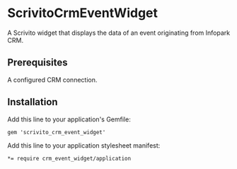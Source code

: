 # ScrivitoCrmEventWidget

A Scrivito widget that displays the data of an event originating from Infopark CRM.

## Prerequisites

A configured CRM connection.

## Installation

Add this line to your application's Gemfile:

    gem 'scrivito_crm_event_widget'

Add this line to your application stylesheet manifest:

    *= require crm_event_widget/application
